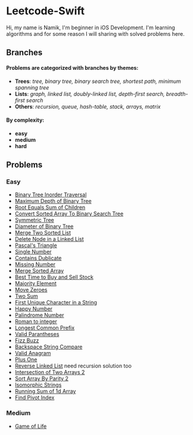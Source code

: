 # Leetcode-Swift
Hi, my name is Namik, I'm beginner in iOS Development. I'm learning algorithms and for some reason I will sharing with solved problems here.
## Branches
#### Problems are categorized with branches by themes: 
* **Trees**:  *tree, binary tree, binary search tree, shortest path, minimum spanning tree*
* **Lists**: *graph, linked list, doubly-linked list, depth-first search, breadth-first search*
* **Others**: *recursion, queue, hash-table, stack, arrays, matrix*

#### By complexity:
- **easy**
- **medium**
- **hard**

## Problems
### Easy 
- [Binary Tree Inorder Traversal](https://github.com/Nam-Namazov/Leetcode-Swift/tree/trees/easy/Binary-Tree-Inorder-Traversal) 
- [Maximum Depth of Binary Tree](https://github.com/Nam-Namazov/Leetcode-Swift/tree/trees/easy/MaximumDepth)
- [Root Equals Sum of Children](https://github.com/Nam-Namazov/Leetcode-Swift/tree/trees/easy/RootEqualsSumofChildren)
- [Convert Sorted Array To Binary Search Tree](https://github.com/Nam-Namazov/Leetcode-Swift/tree/trees/easy/Convert_Sorted_Array_to_Binary_Search_Tree)
- [Symmetric Tree](https://github.com/Nam-Namazov/Leetcode-Swift/tree/trees/easy/Symmetric_Tree)
- [Diameter of Binary Tree](https://github.com/Nam-Namazov/Leetcode-Swift/tree/trees/easy/Diameter_of_binary_tree)
- [Merge Two Sorted List](https://github.com/Nam-Namazov/Leetcode-Swift/tree/linked_list/easy/merge_two_sorted_list)
- [Delete Node in a Linked List](https://github.com/Nam-Namazov/Leetcode-Swift/tree/linked_list/easy/delete_node_in_a_linked_list)
- [Pascal's Triangle](https://github.com/Nam-Namazov/Leetcode-Swift/tree/Arrays/easy/Pascals_Triangle)
- [Single Number](https://github.com/Nam-Namazov/Leetcode-Swift/tree/Arrays/easy/Single_Number)
- [Contains Dublicate](https://github.com/Nam-Namazov/Leetcode-Swift/tree/Arrays/easy/Contains_Dublicate)
- [Missing Number](https://github.com/Nam-Namazov/Leetcode-Swift/tree/Arrays/easy/Missing_Number)
- [Merge Sorted Array](https://github.com/Nam-Namazov/Leetcode-Swift/tree/Arrays/easy/Merge_Sorted_Array)
- [Best Time to Buy and Sell Stock](https://github.com/Nam-Namazov/Leetcode-Swift/tree/Arrays/easy/Best_Time_To_Buy_And_Sell_Stock)
- [Majority Element](https://github.com/Nam-Namazov/Leetcode-Swift/tree/Arrays/easy/Majority_Element)
- [Move Zeroes](https://github.com/Nam-Namazov/Leetcode-Swift/tree/Arrays/easy/Move_Zeroes)
- [Two Sum](https://github.com/Nam-Namazov/Leetcode-Swift/tree/Arrays/easy/Two_Sum)
- [First Unique Character in a String](https://github.com/Nam-Namazov/Leetcode-Swift/tree/Others/easy/First_unique_character_in_string)
- [Happy Number](https://github.com/Nam-Namazov/Leetcode-Swift/tree/Others/easy/Happy_Number)
- [Palindrome Number](https://github.com/Nam-Namazov/Leetcode-Swift/tree/Others/easy/Palindrome_Number)
- [Roman to integer](https://github.com/Nam-Namazov/Leetcode-Swift/tree/Others/easy/roman_to_integer)
- [Longest Common Prefix](https://github.com/Nam-Namazov/Leetcode-Swift/tree/Others/easy/longest_common_prefix)
- [Valid Parantheses](https://github.com/Nam-Namazov/Leetcode-Swift/tree/Others/easy/Valid_Parantheses)
- [Fizz Buzz](https://github.com/Nam-Namazov/Leetcode-Swift/tree/Others/easy/Fizz_Buzz)
- [Backspace String Compare](https://github.com/Nam-Namazov/Leetcode-Swift/tree/Others/easy/Backspace_String_Compare)
- [Valid Anagram](https://github.com/Nam-Namazov/Leetcode-Swift/tree/Others/easy/Valid_Anagram)
- [Plus One](https://github.com/Nam-Namazov/Leetcode-Swift/tree/Others/easy/Valid_Anagram)
- [Reverse Linked List](https://github.com/Nam-Namazov/Leetcode-Swift/tree/easy/reverse_linked_list) need recursion solution too
- [Intersection of Two Arrays 2](https://github.com/Nam-Namazov/Leetcode-Swift/tree/easy/Intersaction_Of_Two_Arrays_2)
- [Sort Array By Parity 2](https://github.com/Nam-Namazov/Leetcode-Swift/tree/easy/sortyArrayByParity2)
- [Isomorphic Strings](https://github.com/Nam-Namazov/Leetcode-Swift/tree/easy/Isomorphic_Strings)
- [Running Sum of 1d Array](https://github.com/Nam-Namazov/Leetcode-Swift/tree/easy/RunningSumof1dArray)
- [Find Pivot Index](https://github.com/Nam-Namazov/Leetcode-Swift/tree/easy/FindPivotIndex)

### Medium 
- [Game of Life](https://github.com/Nam-Namazov/Leetcode-Swift/tree/easy/plus-one)
